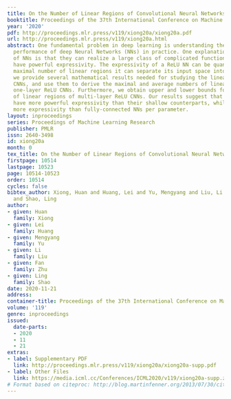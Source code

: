 ```yaml
---
title: On the Number of Linear Regions of Convolutional Neural Networks
booktitle: Proceedings of the 37th International Conference on Machine Learning
year: '2020'
pdf: http://proceedings.mlr.press/v119/xiong20a/xiong20a.pdf
url: http://proceedings.mlr.press/v119/xiong20a.html
abstract: One fundamental problem in deep learning is understanding the outstanding
  performance of deep Neural Networks (NNs) in practice. One explanation for the superiority
  of NNs is that they can realize a large class of complicated functions, i.e., they
  have powerful expressivity. The expressivity of a ReLU NN can be quantified by the
  maximal number of linear regions it can separate its input space into. In this paper,
  we provide several mathematical results needed for studying the linear regions of
  CNNs, and use them to derive the maximal and average numbers of linear regions for
  one-layer ReLU CNNs. Furthermore, we obtain upper and lower bounds for the number
  of linear regions of multi-layer ReLU CNNs. Our results suggest that deeper CNNs
  have more powerful expressivity than their shallow counterparts, while CNNs have
  more expressivity than fully-connected NNs per parameter.
layout: inproceedings
series: Proceedings of Machine Learning Research
publisher: PMLR
issn: 2640-3498
id: xiong20a
month: 0
tex_title: On the Number of Linear Regions of Convolutional Neural Networks
firstpage: 10514
lastpage: 10523
page: 10514-10523
order: 10514
cycles: false
bibtex_author: Xiong, Huan and Huang, Lei and Yu, Mengyang and Liu, Li and Zhu, Fan
  and Shao, Ling
author:
- given: Huan
  family: Xiong
- given: Lei
  family: Huang
- given: Mengyang
  family: Yu
- given: Li
  family: Liu
- given: Fan
  family: Zhu
- given: Ling
  family: Shao
date: 2020-11-21
address: 
container-title: Proceedings of the 37th International Conference on Machine Learning
volume: '119'
genre: inproceedings
issued:
  date-parts:
  - 2020
  - 11
  - 21
extras:
- label: Supplementary PDF
  link: http://proceedings.mlr.press/v119/xiong20a/xiong20a-supp.pdf
- label: Other Files
  link: https://media.icml.cc/Conferences/ICML2020/v119/xiong20a-supp.zip
# Format based on citeproc: http://blog.martinfenner.org/2013/07/30/citeproc-yaml-for-bibliographies/
---
```

